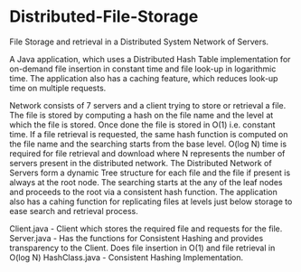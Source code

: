 # Distributed-File-Storage

File Storage and retrieval in a Distributed System Network of Servers.

A Java application, which uses a Distributed Hash Table implementation for on-demand file insertion in constant time and file look-up in logarithmic time. The application also has a caching feature, which reduces look-up time on multiple requests.

Network consists of 7 servers and a client trying to store or retrieval a file. The file is stored by computing a hash on the file name and the level at which the file is stored. Once done the file is stored in O(1) i.e. constant time. If a file retrieval is requested, the same hash function is computed on the file name and the searching starts from the base level. O(log N) time is required for file retrieval and download where N represents the number of servers present in the distributed network. The Distributed Network of Servers form a dynamic Tree structure for each file and the file if present is always at the root node. The searching starts at the any of the leaf nodes and proceeds to the root via a consistent hash function. The application also has a cahing function for replicating files at levels just below storage to ease search and retrieval process.

Client.java - Client which stores the required file and requests for the file. Server.java - Has the functions for Consistent Hashing and provides transparency to the Client. Does file insertion in O(1) and file retrieval in O(log N) HashClass.java - Consistent Hashing Implementation.
